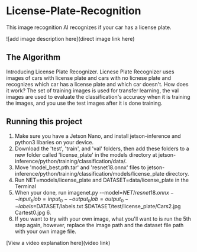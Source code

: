 # License-Plate-Recognition

This image recognition AI recognizes if your car has a license plate.

![add image description here](direct image link here)

## The Algorithm

Introducing License Plate Recognizer. Licnese Plate Recognizer uses images of cars with license plate and cars with no licnese plate and recognizes which car has a license plate and which car doesn't. How does it work? The set of training images is used for transfer learning, the val images are used to evaluate the classification's accuracy when it is training the images, and you use the test images after it is done training.

## Running this project

1. Make sure you have a Jetson Nano, and install jetson-inference and python3 libaries on your device.
2. Download the 'test', 'train', and 'val' folders, then add these folders to a new folder called 'license_plate' in the models directory at jetson-inference/python/training/classification/data/.
3. Move 'model_best.pth.tar' and 'resnet18.onnx' files to jetson-inference/python/training/classification/models/license_plate directory.
4. Run NET=models/license_plate and DATASET=data/license_plate in the Terminal
5. When your done, run imagenet.py --model=$NET/resnet18.onnx --input_blob=input_0 --output_blob=output_0 --labels=$DATASET/labels.txt $DATASET/test/license_plate/Cars2.jpg Cartest0.jpg 6.
6. If you want to try with your own image, what you'll want to is run the 5th step again, however, replace the image path and the dataset file path with your own image file.


[View a video explanation here](video link)

